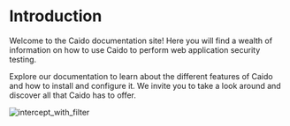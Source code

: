 # Introduction

Welcome to the Caido documentation site! Here you will find a wealth of information on how to use Caido to perform web application security testing.

Explore our documentation to learn about the different features of Caido and how to install and configure it. We invite you to take a look around and discover all that Caido has to offer.

![intercept_with_filter](/_images/intercept.png)
